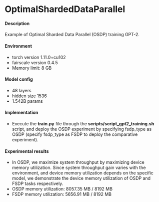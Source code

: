 # OptimalShardedDataParallel

#### Description

Example of Optimal Sharded Data Parallel (OSDP) training GPT-2.

#### Environment

- torch version 1.11.0+cu102
- fairscale version 0.4.5
- Memory limit: 8 GB

#### Model config

- 48 layers
- hidden size 1536
- 1.542B params

#### Implementation

- Execute the  **train.py**  file through the  **scripts/script_gpt2_training.sh**  script, and deploy the OSDP experiment by specifying fsdp_type as OSDP (specify fsdp_type as FSDP to deploy the comparative experiment).

#### Experimental results

- In OSDP, we maximize system throughput by maximizing device memory utilization. Since system throughput gain varies with the environment, and device memory utilization depends on the specific model, we demonstrate the device memory utilization of OSDP and FSDP tasks respectively.
- OSDP memory utilization: 8057.35 MB / 8192 MB
- FSDP memory utilization: 5656.91 MB / 8192 MB


